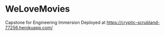 # WeLoveMovies
Capstone for Engineering Immersion
Deployed at https://cryptic-scrubland-77256.herokuapp.com/
